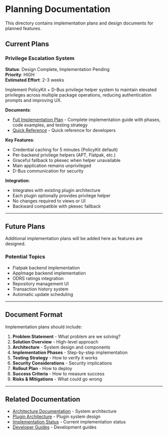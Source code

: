 # Planning Documentation

This directory contains implementation plans and design documents for planned features.

## Current Plans

### Privilege Escalation System
**Status**: Design Complete, Implementation Pending  
**Priority**: HIGH  
**Estimated Effort**: 2-3 weeks

Implement PolicyKit + D-Bus privilege helper system to maintain elevated privileges across multiple package operations, reducing authentication prompts and improving UX.

**Documents**:
- [Full Implementation Plan](PRIVILEGE_ESCALATION_IMPLEMENTATION.md) - Complete implementation guide with phases, code examples, and testing strategy
- [Quick Reference](PRIVILEGE_ESCALATION_QUICK_REF.md) - Quick reference for developers

**Key Features**:
- Credential caching for 5 minutes (PolicyKit default)
- Per-backend privilege helpers (APT, Flatpak, etc.)
- Graceful fallback to pkexec when helper unavailable
- Main application remains unprivileged
- D-Bus communication for security

**Integration**:
- Integrates with existing plugin architecture
- Each plugin optionally provides privilege helper
- No changes required to views or UI
- Backward compatible with pkexec fallback

---

## Future Plans

Additional implementation plans will be added here as features are designed.

### Potential Topics
- Flatpak backend implementation
- AppImage backend implementation
- ODRS ratings integration
- Repository management UI
- Transaction history system
- Automatic update scheduling

---

## Document Format

Implementation plans should include:
1. **Problem Statement** - What problem are we solving?
2. **Solution Overview** - High-level approach
3. **Architecture** - System design and components
4. **Implementation Phases** - Step-by-step implementation
5. **Testing Strategy** - How to verify it works
6. **Security Considerations** - Security implications
7. **Rollout Plan** - How to deploy
8. **Success Criteria** - How to measure success
9. **Risks & Mitigations** - What could go wrong

---

## Related Documentation

- [Architecture Documentation](../architecture/) - System architecture
- [Plugin Architecture](../architecture/PLUGIN_ARCHITECTURE.md) - Plugin system design
- [Implementation Status](../STATUS.md) - Current implementation status
- [Developer Guides](../developer/) - Development guides
